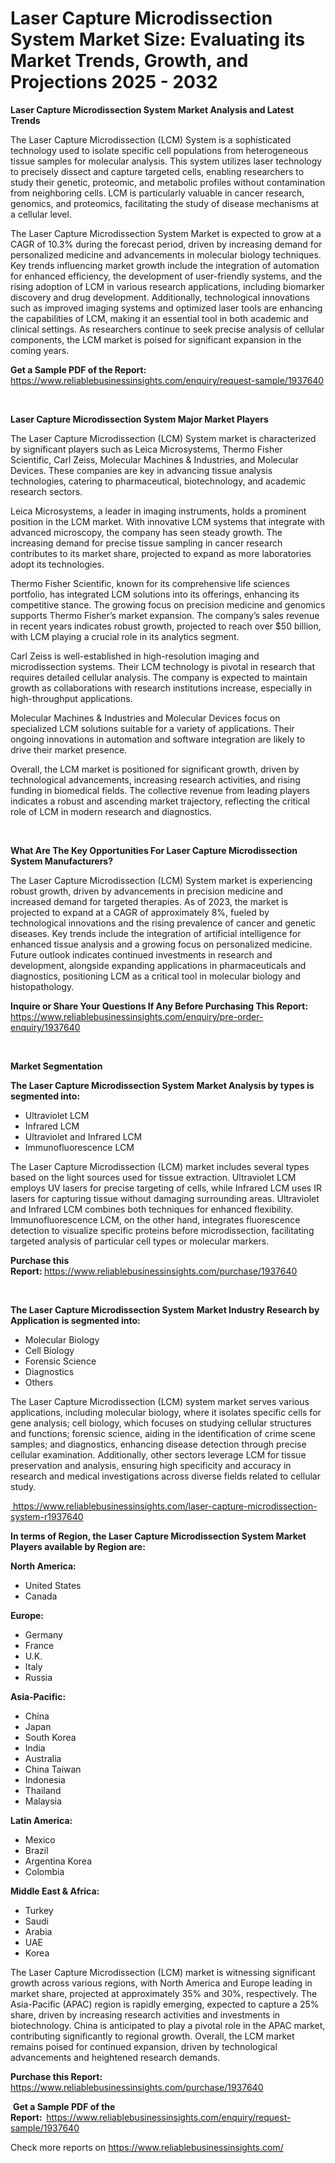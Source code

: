 <p><h1>Laser Capture Microdissection System Market Size: Evaluating its Market Trends, Growth, and Projections 2025 - 2032</h1></p><p><strong>Laser Capture Microdissection System Market Analysis and Latest Trends</strong></p>
<p><p>The Laser Capture Microdissection (LCM) System is a sophisticated technology used to isolate specific cell populations from heterogeneous tissue samples for molecular analysis. This system utilizes laser technology to precisely dissect and capture targeted cells, enabling researchers to study their genetic, proteomic, and metabolic profiles without contamination from neighboring cells. LCM is particularly valuable in cancer research, genomics, and proteomics, facilitating the study of disease mechanisms at a cellular level.</p><p>The Laser Capture Microdissection System Market is expected to grow at a CAGR of 10.3% during the forecast period, driven by increasing demand for personalized medicine and advancements in molecular biology techniques. Key trends influencing market growth include the integration of automation for enhanced efficiency, the development of user-friendly systems, and the rising adoption of LCM in various research applications, including biomarker discovery and drug development. Additionally, technological innovations such as improved imaging systems and optimized laser tools are enhancing the capabilities of LCM, making it an essential tool in both academic and clinical settings. As researchers continue to seek precise analysis of cellular components, the LCM market is poised for significant expansion in the coming years.</p></p>
<p><strong>Get a Sample PDF of the Report:&nbsp;</strong> <a href="https://www.reliablebusinessinsights.com/enquiry/request-sample/1937640?utm_campaign=2475&utm_medium=2&utm_source=Github&utm_content=ia&utm_term=23022025&utm_id=laser-capture-microdissection-system">https://www.reliablebusinessinsights.com/enquiry/request-sample/1937640</a></p>
<p>&nbsp;</p>
<p><strong>Laser Capture Microdissection System Major Market Players</strong></p>
<p><p>The Laser Capture Microdissection (LCM) System market is characterized by significant players such as Leica Microsystems, Thermo Fisher Scientific, Carl Zeiss, Molecular Machines & Industries, and Molecular Devices. These companies are key in advancing tissue analysis technologies, catering to pharmaceutical, biotechnology, and academic research sectors.</p><p>Leica Microsystems, a leader in imaging instruments, holds a prominent position in the LCM market. With innovative LCM systems that integrate with advanced microscopy, the company has seen steady growth. The increasing demand for precise tissue sampling in cancer research contributes to its market share, projected to expand as more laboratories adopt its technologies.</p><p>Thermo Fisher Scientific, known for its comprehensive life sciences portfolio, has integrated LCM solutions into its offerings, enhancing its competitive stance. The growing focus on precision medicine and genomics supports Thermo Fisher’s market expansion. The company’s sales revenue in recent years indicates robust growth, projected to reach over $50 billion, with LCM playing a crucial role in its analytics segment.</p><p>Carl Zeiss is well-established in high-resolution imaging and microdissection systems. Their LCM technology is pivotal in research that requires detailed cellular analysis. The company is expected to maintain growth as collaborations with research institutions increase, especially in high-throughput applications.</p><p>Molecular Machines & Industries and Molecular Devices focus on specialized LCM solutions suitable for a variety of applications. Their ongoing innovations in automation and software integration are likely to drive their market presence. </p><p>Overall, the LCM market is positioned for significant growth, driven by technological advancements, increasing research activities, and rising funding in biomedical fields. The collective revenue from leading players indicates a robust and ascending market trajectory, reflecting the critical role of LCM in modern research and diagnostics.</p></p>
<p>&nbsp;</p>
<p><strong>What Are The Key Opportunities For Laser Capture Microdissection System Manufacturers?</strong></p>
<p><p>The Laser Capture Microdissection (LCM) System market is experiencing robust growth, driven by advancements in precision medicine and increased demand for targeted therapies. As of 2023, the market is projected to expand at a CAGR of approximately 8%, fueled by technological innovations and the rising prevalence of cancer and genetic diseases. Key trends include the integration of artificial intelligence for enhanced tissue analysis and a growing focus on personalized medicine. Future outlook indicates continued investments in research and development, alongside expanding applications in pharmaceuticals and diagnostics, positioning LCM as a critical tool in molecular biology and histopathology.</p></p>
<p><strong>Inquire or Share Your Questions If Any Before Purchasing This Report:</strong> <a href="https://www.reliablebusinessinsights.com/enquiry/pre-order-enquiry/1937640?utm_campaign=2475&utm_medium=2&utm_source=Github&utm_content=ia&utm_term=23022025&utm_id=laser-capture-microdissection-system">https://www.reliablebusinessinsights.com/enquiry/pre-order-enquiry/1937640</a></p>
<p>&nbsp;</p>
<p><strong>Market Segmentation</strong></p>
<p><strong>The Laser Capture Microdissection System Market Analysis by types is segmented into:</strong></p>
<p><ul><li>Ultraviolet LCM</li><li>Infrared LCM</li><li>Ultraviolet and Infrared LCM</li><li>Immunofluorescence LCM</li></ul></p>
<p><p>The Laser Capture Microdissection (LCM) market includes several types based on the light sources used for tissue extraction. Ultraviolet LCM employs UV lasers for precise targeting of cells, while Infrared LCM uses IR lasers for capturing tissue without damaging surrounding areas. Ultraviolet and Infrared LCM combines both techniques for enhanced flexibility. Immunofluorescence LCM, on the other hand, integrates fluorescence detection to visualize specific proteins before microdissection, facilitating targeted analysis of particular cell types or molecular markers.</p></p>
<p><strong>Purchase this Report:&nbsp;</strong><a href="https://www.reliablebusinessinsights.com/purchase/1937640?utm_campaign=2475&utm_medium=2&utm_source=Github&utm_content=ia&utm_term=23022025&utm_id=laser-capture-microdissection-system">https://www.reliablebusinessinsights.com/purchase/1937640</a></p>
<p>&nbsp;</p>
<p><strong>The Laser Capture Microdissection System Market Industry Research by Application is segmented into:</strong></p>
<p><ul><li>Molecular Biology</li><li>Cell Biology</li><li>Forensic Science</li><li>Diagnostics</li><li>Others</li></ul></p>
<p><p>The Laser Capture Microdissection (LCM) system market serves various applications, including molecular biology, where it isolates specific cells for gene analysis; cell biology, which focuses on studying cellular structures and functions; forensic science, aiding in the identification of crime scene samples; and diagnostics, enhancing disease detection through precise cellular examination. Additionally, other sectors leverage LCM for tissue preservation and analysis, ensuring high specificity and accuracy in research and medical investigations across diverse fields related to cellular study.</p></p>
<p><a href="https://www.reliablebusinessinsights.com/laser-capture-microdissection-system-r1937640?utm_campaign=2475&utm_medium=2&utm_source=Github&utm_content=ia&utm_term=23022025&utm_id=laser-capture-microdissection-system">&nbsp;https://www.reliablebusinessinsights.com/laser-capture-microdissection-system-r1937640</a></p>
<p><strong>In terms of Region, the Laser Capture Microdissection System Market Players available by Region are:</strong></p>
<p>
    <p> <strong> North America: </strong>
        <ul>
            <li>United States</li>
            <li>Canada</li>
        </ul>
        </p> 
    <p> <strong> Europe: </strong>
        <ul>
            <li>Germany</li>
            <li>France</li>
            <li>U.K.</li>
            <li>Italy</li>
            <li>Russia</li>
        </ul>
        </p> 
    <p> <strong> Asia-Pacific: </strong>
        <ul>
            <li>China</li>
            <li>Japan</li>
            <li>South Korea</li>
            <li>India</li>
            <li>Australia</li>
            <li>China Taiwan</li>
            <li>Indonesia</li>
            <li>Thailand</li>
            <li>Malaysia</li>
        </ul>
        </p> 
    <p> <strong> Latin America: </strong>
        <ul>
            <li>Mexico</li>
            <li>Brazil</li>
            <li>Argentina Korea</li>
            <li>Colombia</li>
        </ul>
        </p> 
    <p> <strong> Middle East & Africa: </strong>
        <ul>
            <li>Turkey</li>
            <li>Saudi</li>
            <li>Arabia</li>
            <li>UAE</li>
            <li>Korea</li>
        </ul>
    </p>
    </p>
<p><p>The Laser Capture Microdissection (LCM) market is witnessing significant growth across various regions, with North America and Europe leading in market share, projected at approximately 35% and 30%, respectively. The Asia-Pacific (APAC) region is rapidly emerging, expected to capture a 25% share, driven by increasing research activities and investments in biotechnology. China is anticipated to play a pivotal role in the APAC market, contributing significantly to regional growth. Overall, the LCM market remains poised for continued expansion, driven by technological advancements and heightened research demands.</p></p>
<p><strong>Purchase this Report: </strong><a href="https://www.reliablebusinessinsights.com/purchase/1937640?utm_campaign=2475&utm_medium=2&utm_source=Github&utm_content=ia&utm_term=23022025&utm_id=laser-capture-microdissection-system">https://www.reliablebusinessinsights.com/purchase/1937640</a></p>
<p>&nbsp;<strong>Get a Sample PDF of the Report:&nbsp;&nbsp;</strong><a href="https://www.reliablebusinessinsights.com/enquiry/request-sample/1937640?utm_campaign=2475&utm_medium=2&utm_source=Github&utm_content=ia&utm_term=23022025&utm_id=laser-capture-microdissection-system">https://www.reliablebusinessinsights.com/enquiry/request-sample/1937640</a></p>
<p><strong></strong></p>
<p>Check more reports on <a href="https://www.reliablebusinessinsights.com/?utm_campaign=2475&utm_medium=2&utm_source=Github&utm_content=ia&utm_term=23022025&utm_id=laser-capture-microdissection-system">https://www.reliablebusinessinsights.com/</a></p>